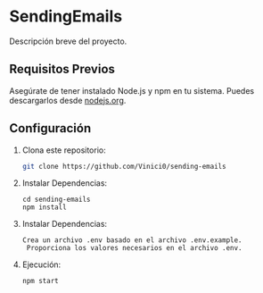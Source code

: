 # SendingEmails

Descripción breve del proyecto.

## Requisitos Previos

Asegúrate de tener instalado Node.js y npm en tu sistema. Puedes descargarlos desde [nodejs.org](https://nodejs.org/).

## Configuración

1. Clona este repositorio:

   ```bash
   git clone https://github.com/Vinici0/sending-emails
   ```
2. Instalar Dependencias:

   ```
   cd sending-emails
   npm install
   ```
3. Instalar Dependencias: 
   ```
   Crea un archivo .env basado en el archivo .env.example.
    Proporciona los valores necesarios en el archivo .env.
   ```
4. Ejecución:
   ```
   npm start
   ```

   
